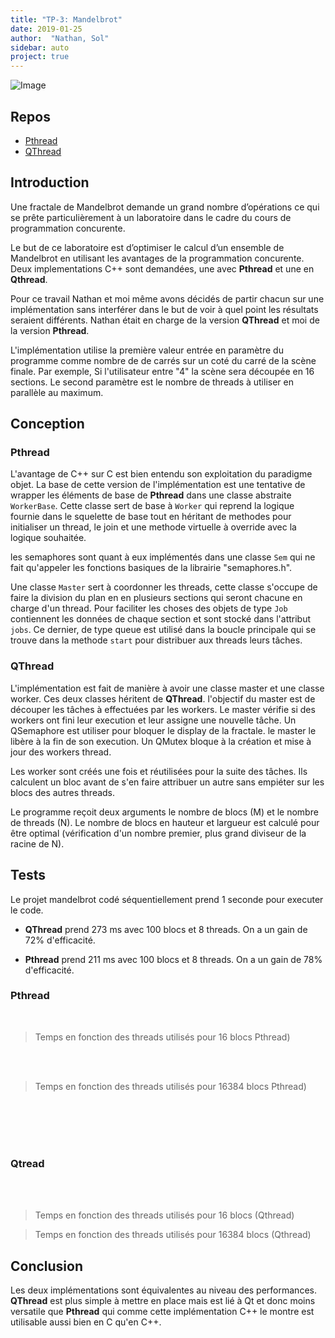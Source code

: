 ```yaml
---
title: "TP-3: Mandelbrot"
date: 2019-01-25
author:  "Nathan, Sol"
sidebar: auto
project: true
---
```


![Image](https://i.imgur.com/ufYG9X8.png)



## Repos

* [Pthread](https://github.com/RoscaS/prog_conc_lab3)
* [QThread](https://github.com/nathanlatino/QThreadLabo3)

## Introduction

Une fractale de Mandelbrot demande un grand nombre d’opérations ce qui se prête particulièrement à un laboratoire dans le cadre du cours de programmation concurente.

Le but de ce laboratoire est d’optimiser le calcul d’un ensemble de Mandelbrot en utilisant les avantages de la programmation concurente. Deux implementations C++ sont demandées, une avec **Pthread** et une en **Qthread**.

Pour ce travail Nathan et moi même avons décidés de partir chacun sur une implémentation sans interférer dans le but de voir à quel point les résultats seraient différents. Nathan était en charge de la version **QThread** et moi de la version **Pthread**.

L'implémentation utilise la première valeur entrée en paramètre du programme comme nombre de de carrés sur un coté du carré de la scène finale. Par exemple, Si l'utilisateur entre "4" la scène sera découpée en 16 sections. Le second paramètre est le nombre de threads à utiliser en parallèle au maximum.

## Conception

### Pthread

L'avantage de C++ sur C est bien entendu son exploitation du paradigme objet. La base de cette version de l'implémentation est une tentative de wrapper les éléments de base de **Pthread** dans une classe abstraite `WorkerBase`. Cette classe sert de base à `Worker` qui reprend la logique fournie dans le squelette de base tout en héritant de methodes pour initialiser un thread, le join et une methode virtuelle à override avec la logique souhaitée. 

les semaphores sont quant à eux implémentés dans une classe `Sem` qui ne fait qu'appeler les fonctions basiques de la librairie "semaphores.h".

Une classe `Master` sert à coordonner les threads, cette classe s'occupe de faire la division du plan en en plusieurs sections qui seront chacune en charge d'un thread. Pour faciliter les choses des objets de type `Job` contiennent les données de chaque section et sont stocké dans l'attribut `jobs`. Ce dernier, de type queue est utilisé dans la boucle principale qui se trouve dans la methode `start` pour distribuer aux threads leurs tâches.

### QThread

L'implémentation est fait de manière à avoir une classe master et une classe worker. Ces deux classes héritent de **QThread**. l'objectif du master est de découper les tâches à effectuées par les workers. Le master vérifie si des workers ont fini leur execution et leur assigne une nouvelle tâche. Un QSemaphore est utiliser pour bloquer le display de la fractale. le master le libère à la fin de son execution. Un QMutex bloque à la création et mise à jour des workers thread.

Les worker sont créés une fois et réutilisées pour la suite des tâches. Ils calculent un bloc avant de s'en faire attribuer un autre sans empiéter sur les blocs des autres threads.

Le programme reçoit deux arguments le nombre de blocs (M) et le nombre de threads (N). Le nombre de blocs en hauteur et largueur est calculé pour être optimal (vérification d'un nombre premier, plus grand diviseur de la racine de N).



## Tests
Le projet mandelbrot codé séquentiellement prend 1 seconde pour executer le code. 

* **QThread** prend 273 ms avec 100 blocs et 8 threads. On a un gain de 72% d'efficacité.

* **Pthread** prend 211 ms avec 100 blocs et 8 threads. On a un gain de 78% d'efficacité.

### Pthread

<Charts :x="y" :y="x1" :height="200" label="temps (ms)"/>

<br>

> Temps en fonction des threads utilisés pour 16 blocs Pthread)

<br> <br>

<Charts :x="y" :y="x2" :height="200" label="temps (ms)"/>

> Temps en fonction des threads utilisés pour 16384 blocs Pthread)

 <br> <br> <br> <br>

### Qtread

<Charts :x="y" :y="x3" :height="200" label="temps (ms)"/>

<br> <br>

> Temps en fonction des threads utilisés pour 16 blocs (Qthread)


<Charts :x="y" :y="x4" :height="200" label="temps (ms)"/>

> Temps en fonction des threads utilisés pour 16384 blocs (Qthread)




## Conclusion

Les deux implémentations sont équivalentes au niveau des performances. **QThread** est plus simple à mettre en place mais est lié à Qt et donc moins versatile que **Pthread** qui comme cette implémentation C++ le montre est utilisable aussi bien en C qu'en C++. 




<script>
export default {
    data: () => ({
        // **Pthread**
        // 4*4
        x1: [1068, 479, 340, 271, 223, 201, 150, 149],
        // 128*128
        x2: [1457, 716, 514, 461, 383, 353, 370, 315],

        // **QThread**
        x3: [1031, 552, 346, 311, 294, 198, 162, 151],
        // 128*128
        x4: [1556, 729, 510, 495, 403, 364, 330, 295],
    }),
    computed: {
        y() {
            return this.range(8);
        },
  
    },
    methods: {
        range(n) {
            let a = [];
            for (let i of [...Array(n).keys()]) a.push(i + 1);
            return a;
        }
    }
}
</script>